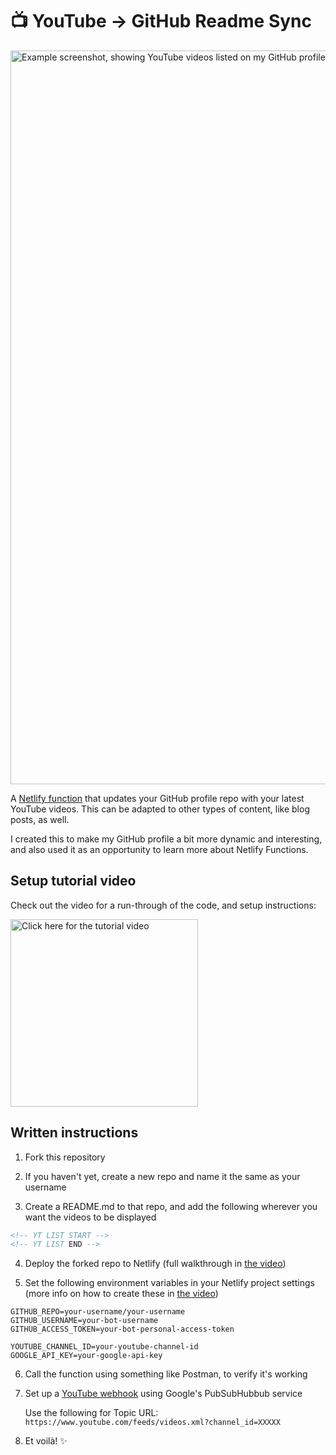 # 📺 YouTube -> GitHub Readme Sync

<img alt="Example screenshot, showing YouTube videos listed on my GitHub profile" src="https://raw.githubusercontent.com/jacques-blom/dynamic-github-profile/main/screenshot.jpg" width="1174" />

A [Netlify function](https://www.netlify.com/products/functions/) that updates your GitHub profile repo with your latest YouTube videos. This can be adapted to other types of content, like blog posts, as well.

I created this to make my GitHub profile a bit more dynamic and interesting, and also used it as an opportunity to learn more about Netlify Functions.

## Setup tutorial video

Check out the video for a run-through of the code, and setup instructions:

<a href="https://youtu.be/9JVE8OGRSlA"><img alt="Click here for the tutorial video" src="https://raw.githubusercontent.com/jacques-blom/dynamic-github-profile/main/video.png" width="300" /></a>

## Written instructions

1. Fork this repository

2. If you haven't yet, create a new repo and name it the same as your username

3. Create a README.md to that repo, and add the following wherever you want the videos to be displayed

```md
<!-- YT LIST START -->
<!-- YT LIST END -->
```

4. Deploy the forked repo to Netlify (full walkthrough in [the video](https://youtu.be/9JVE8OGRSlA))

5. Set the following environment variables in your Netlify project settings (more info on how to create these in [the video](https://youtu.be/9JVE8OGRSlA))

```
GITHUB_REPO=your-username/your-username
GITHUB_USERNAME=your-bot-username
GITHUB_ACCESS_TOKEN=your-bot-personal-access-token

YOUTUBE_CHANNEL_ID=your-youtube-channel-id
GOOGLE_API_KEY=your-google-api-key
```

6. Call the function using something like Postman, to verify it's working

7. Set up a [YouTube webhook](https://developers.google.com/youtube/v3/guides/push_notifications) using Google's PubSubHubbub service

    Use the following for Topic URL: `https://www.youtube.com/feeds/videos.xml?channel_id=XXXXX`

8. Et voilà! ✨
